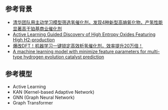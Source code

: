 ## 参考背景
- [清华团队用主动学习模型筛选氢催化剂，发现4种新型高熵氧化物，产氢性能显著高于铂基商业催化剂](https://mp.weixin.qq.com/s/vgvdb_z_dR2qCKCfWNIw4A)
- [Active Learning Guided Discovery of High Entropy Oxides Featuring High H2-production](https://pubs.acs.org/doi/10.1021/jacs.4c06272)
- [爆改DFT！机器学习一键锁定高效析氢催化剂，效率提升20万倍！](https://mp.weixin.qq.com/s/OozZV1E93cPRp6Th9youtg)
- [A machine learning model with minimize feature parameters for multi-type hydrogen evolution catalyst prediction](https://www.nature.com/articles/s41524-025-01607-4)
## 参考模型
- Active Learning
- KAN (Kernel-based Adaptive Network)
- GNN (Graph Neural Network)
- Graph Transformer

